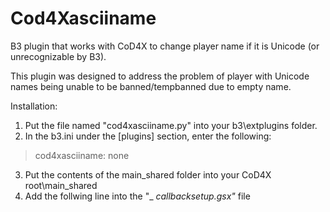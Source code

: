 # Cod4Xasciiname
B3 plugin that works with CoD4X to change player name if it is Unicode (or unrecognizable by B3).

This plugin was designed to address the problem of player with Unicode names being unable to be banned/tempbanned due to empty name.

Installation:
1) Put the file named "cod4xasciiname.py" into your b3\extplugins folder.
2) In the b3.ini under the [plugins] section, enter the following:
  > cod4xasciiname: none

3) Put the contents of the main_shared folder into your CoD4X root\main_shared
4) Add the follwing line into the "_ _callbacksetup.gsx"_ file 
